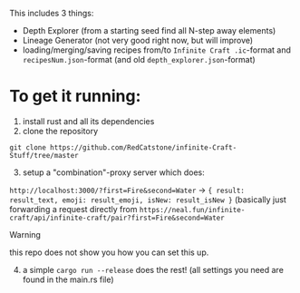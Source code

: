 This includes 3 things:
- Depth Explorer (from a starting seed find all N-step away elements)
- Lineage Generator (not very good right now, but will improve)
- loading/merging/saving recipes from/to `Infinite Craft .ic`-format and `recipesNum.json`-format (and old `depth_explorer.json`-format)



# To get it running:
1. install rust and all its dependencies
2. clone the repository
```
git clone https://github.com/RedCatstone/infinite-Craft-Stuff/tree/master
```
3. setup a "combination"-proxy server which does:

`http://localhost:3000/?first=Fire&second=Water` -> `{ result: result_text, emoji: result_emoji, isNew: result_isNew }`
(basically just forwarding a request directly from `https://neal.fun/infinite-craft/api/infinite-craft/pair?first=Fire&second=Water`
> [!WARNING]  
> this repo does not show you how you can set this up.

4. a simple `cargo run --release` does the rest!
   (all settings you need are found in the main.rs file)
